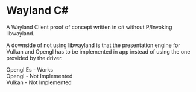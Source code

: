 # Wayland C#

A Wayland Client proof of concept written in c# without P/Invoking libwayland.

A downside of not using libwayland is that the presentation engine for Vulkan and Opengl has to be implemented in app instead of using the one provided by the driver.

Opengl Es - Works <br />
Opengl - Not Implemented <br />
Vulkan - Not Implemented <br />